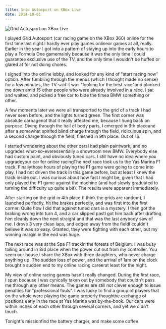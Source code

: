 ```yaml
---
title: Grid Autosport on XBox Live
date: 2014-10-01
---
```


![Grid Autosport on XBox Live](https://source.unsplash.com/03UCoidYvXw/1600x900)

I played Grid Autosport (car racing game on the XBox 360) online for the first time last night.I hardly ever play games onlineor games at all, really. Earlier in the year I got into a pattern of staying up into the early hours to play a Formula One gamemainly because it was the only time I could guarantee exclusive use of the TV, and the only time I wouldn't be huffed or glared at for not doing chores.

I signed into the online lobby, and looked for any kind of "start racing now" option. After fumbling through the menus (which I thought made no sense) for a few minutes, the TV said it was "looking for the best race"and plonked me down amid 15 other people who were already involved in a race. I sat and waited, and picked a free car to bide the timea BMW something or other.

A few moments later we were all transported to the grid of a track I had never seen before, and the lights turned green. The first corner was absolute carnagenot that it really affected me, because I hung back on purpose. Diving through the hail of body parts, I emerged in 9th placeand after a somewhat spirited blind charge through the field, ridiculous spin, and a second charge through the field, finished in 9th place. Out of 16.

I started wondering about the other carsI had plain paintwork, and no upgrades what-so-everessentially a showroom new BMW. Everybody else had custom paint, and obviously tuned cars. I still have no idea where you upgradeyour car for online racingThe next race took us to the Yas Marina F1 track. Finallythose hours of playing the F1 game were going to come into play. I had not driven the track in this game before, but at least I knew the track inside out. I was curious about how fast I might be, given that I had only played the F1 game against the machine (and had slowly graduated to turning the difficulty up quite a bit). The results were apparent immediately.

After starting on the grid in 4th place (I think the grids are random), I launched perfectly, hit the brakes perfectly, and was first into the first corner. Quite how I did that against tuned cars is a mystery. I then got the braking wrong into turn 4, and a car slipped pastI got him back after drafting him cleanly down the next straight and that was the last anybody saw of me. I drove 3 very clean laps, and edged away from the fieldI couldn't believe it was so easy. Granted, they were fighting with each other, but my winning margin in the end was huge.

The next race was at the Spa F1 trackin the forests of Belgium. I was busy toiling around in 3rd place when the power cut out from my controller. You seein our house I share the XBox with three daughters, who never charge anything up. The sudden loss of power, and the arrival of 1am on the clock brought a sudden end to my online racing careerat least for the night.

My view of online racing games hasn't really changed. During the first race, I spun because I was cynically taken out by somebody that couldn't pass me through any other means. The games are still not clever enough to issue penalties for "professional fouls". I was lucky to find a group of players that on the whole were playing the game properly thoughthe exchange of positions early in the race at Yas Marina was by-the-book. Our cars were within inches of each other through several corners, and yet we didn't touch.

Tonight's missionfind the battery charger, and make some coffee